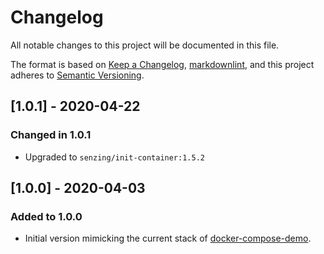 # Changelog

All notable changes to this project will be documented in this file.

The format is based on [Keep a Changelog](https://keepachangelog.com/en/1.0.0/),
[markdownlint](https://dlaa.me/markdownlint/),
and this project adheres to [Semantic Versioning](https://semver.org/spec/v2.0.0.html).

## [1.0.1] - 2020-04-22

### Changed in 1.0.1

- Upgraded to `senzing/init-container:1.5.2`

## [1.0.0] - 2020-04-03

### Added to 1.0.0

- Initial version mimicking the current stack of [docker-compose-demo](https://github.com/Senzing/docker-compose-demo).
